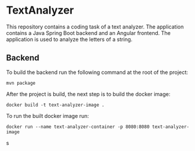# TextAnalyzer
This repository contains a coding task of a text analyzer. The application contains a Java Spring Boot backend and an Angular frontend. The application is used to analyze the letters of a string.


## Backend

To build the backend run the following command at the root of the project:

```console
mvn package
```

After the project is build, the next step is to build the docker image:
```console
docker build -t text-analyzer-image .
```

To run the built docker image run:
```console
docker run --name text-analyzer-container -p 8080:8080 text-analyzer-image
```
s